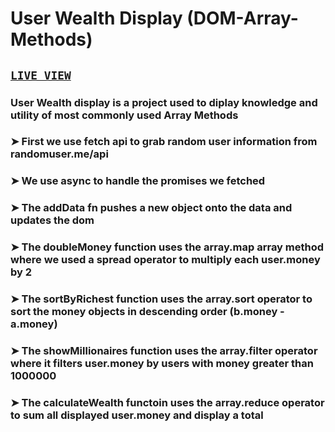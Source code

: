 # User Wealth Display (DOM-Array-Methods)
## <code>[LIVE VIEW](https://userwealthdisplay.netlify.app/)</code>
### User Wealth display is a project used to diplay knowledge and utility of most commonly used Array Methods
### ➤ First we use fetch api to grab random user information from randomuser.me/api
### ➤ We use async to handle the promises we fetched 
### ➤ The addData fn pushes a new object onto the data and updates the dom
### ➤ The doubleMoney function uses the array.map array method where we used a spread operator to multiply each user.money by 2
### ➤ The sortByRichest function uses the array.sort operator to sort the money objects in descending order (b.money - a.money)
### ➤ The showMillionaires function uses the array.filter operator where it filters user.money by users with money greater than 1000000
### ➤ The calculateWealth functoin uses the array.reduce operator to sum all displayed user.money and display a total



